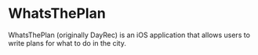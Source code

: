 # WhatsThePlan
WhatsThePlan (originally DayRec) is an iOS application that allows users to write plans for what to do in the city.
